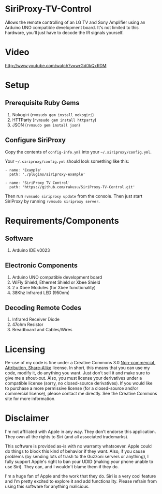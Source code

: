 SiriProxy-TV-Control
====================

Allows the remote controlling of an LG TV and Sony Amplifier using an Arduino UNO compatible development board. It's not limited to this hardware, you'll just have to decode the IR signals yourself.

Video
=====

http://www.youtube.com/watch?v=wrGd0kQxRDM

Setup
=====

Prerequisite Ruby Gems
----------------------

1. Nokogiri (`rvmsudo gem install nokogiri`)
2. HTTParty (`rvmsudo gem install httparty`)
3. JSON (`rvmsudo gem install json`)

Configure SiriProxy
-------------------

Copy the contents of `config-info.yml` into your `~/.siriproxy/config.yml`.

Your `~/.siriproxy/config.yml` should look something like this:

    - name: 'Example'
      path: './plugins/siriproxy-example'

    - name: 'SiriProxy TV Control'
      path: 'https://github.com/rakusu/SiriProxy-TV-Control.git'

Then run `rvmsudo siriproxy update` from the console.
Then just start SiriProxy by running `rvmsudo siriproxy server`.

Requirements/Components
=======================

Software
--------

1. Arduino IDE v0023

Electronic Components
---------------------

1. Arduino UNO compatible development board
2. WiFly Shield, Ethernet Shield or Xbee Shield
3. 2 x Xbee Modules (for Xbee functionality)
3. 38Khz Infrared LED (950nm)

Decoding Remote Codes
---------------------

1. Infrared Receiver Diode
2. 47ohm Resistor
3. Breadboard and Cables/Wires

Licensing
=========

Re-use of my code is fine under a Creative Commons 3.0 [Non-commercial, Attribution, Share-Alike](http://creativecommons.org/licenses/by-nc-sa/3.0/) license. In short, this means that you can use my code, modify it, do anything you want. Just don't sell it and make sure to give me a shout-out. Also, you must license your derivatives under a compatible license (sorry, no closed-source derivatives). If you would like to purchase a more permissive license (for a closed-source and/or commercial license), please contact me directly. See the Creative Commons site for more information.

Disclaimer
==========

I'm not affiliated with Apple in any way. They don't endorse this application. They own all the rights to Siri (and all associated trademarks).

This software is provided as-is with no warranty whatsoever. Apple could do things to block this kind of behavior if they want. Also, if you cause problems (by sending lots of trash to the Guzzoni servers or anything), I fully support Apple's right to ban your UDID (making your phone unable to use Siri). They can, and I wouldn't blame them if they do.

I'm a huge fan of Apple and the work that they do. Siri is a very cool feature and I'm pretty excited to explore it and add functionality. Please refrain from using this software for anything malicious.